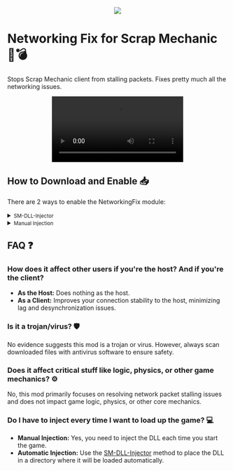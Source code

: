 <p align="center">
  <img src="https://github.com/user-attachments/assets/37a85752-308a-402f-a818-ea5de49f0360"/>
</p>

# Networking Fix for Scrap Mechanic 🚀💣

Stops Scrap Mechanic client from stalling packets. Fixes pretty much all the networking issues.

<p align="center">
  <video src="https://github.com/user-attachments/assets/5bc6e72e-b829-4ad9-ae29-0fd8d7e7e41d"/>
</p>
    
## How to Download and Enable 📥

There are 2 ways to enable the NetworkingFix module:

<details>
<summary><small>SM-DLL-Injector</small></summary>

1. Download the latest release of [SM-DLL-Injector](https://github.com/QuestionableM/SM-DLL-Injector/releases/latest) and follow the instructions in the [README](https://github.com/QuestionableM/SM-DLL-Injector#readme).
2. Download the latest release of `NetworkingFix.dll` [here](https://github.com/Scrap-Mods/networking-fix/releases/latest).
3. Move `NetworkingFix.dll` to `Steam/steamapps/common/Scrap Mechanic/Release/DLLModules` directory created by the SM-DLL-Injector installer.
4. Launch the game.

</details>

<details>
<summary><small>Manual Injection</small></summary>

1. Download the latest release of `NetworkingFix.dll` [here](https://github.com/Scrap-Mods/networking-fix/releases/latest).
2. Launch the game.
3. Inject `NetworkingFix.dll` using a DLL Injector of your choice.

</details>

## FAQ ❓

### How does it affect other users if you're the host? And if you're the client?
- **As the Host:** Does nothing as the host.
- **As a Client:** Improves your connection stability to the host, minimizing lag and desynchronization issues.

### Is it a trojan/virus? 🛡️
No evidence suggests this mod is a trojan or virus. However, always scan downloaded files with antivirus software to ensure safety.

### Does it affect critical stuff like logic, physics, or other game mechanics? ⚙️
No, this mod primarily focuses on resolving network packet stalling issues and does not impact game logic, physics, or other core mechanics.

### Do I have to inject every time I want to load up the game? 💻
- **Manual Injection:** Yes, you need to inject the DLL each time you start the game.
- **Automatic Injection:** Use the [SM-DLL-Injector](#how-to-download-and-enable) method to place the DLL in a directory where it will be loaded automatically.
